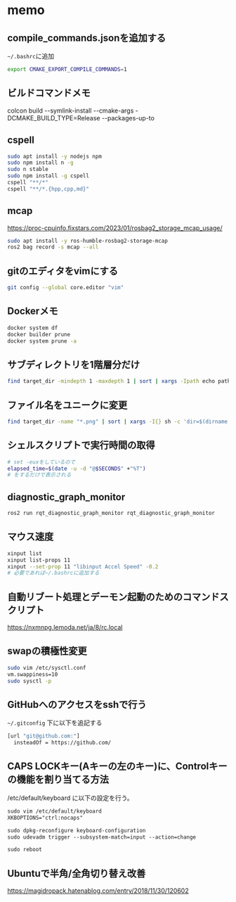 # memo

## compile_commands.jsonを追加する

`~/.bashrc`に追加

```bash
export CMAKE_EXPORT_COMPILE_COMMANDS=1
```

## ビルドコマンドメモ

colcon build --symlink-install --cmake-args -DCMAKE_BUILD_TYPE=Release --packages-up-to

## cspell

```bash
sudo apt install -y nodejs npm
sudo npm install n -g
sudo n stable
sudo npm install -g cspell
cspell "**/*"
cspell "**/*.{hpp,cpp,md}"
```

## mcap

<https://proc-cpuinfo.fixstars.com/2023/01/rosbag2_storage_mcap_usage/>

```bash
sudo apt install -y ros-humble-rosbag2-storage-mcap
ros2 bag record -s mcap --all
```

## gitのエディタをvimにする

```bash
git config --global core.editor "vim"
```

## Dockerメモ

```bash
docker system df
docker builder prune
docker system prune -a
```

## サブディレクトリを1階層分だけ

```bash
find target_dir -mindepth 1 -maxdepth 1 | sort | xargs -Ipath echo path
```

## ファイル名をユニークに変更

```bash
find target_dir -name "*.png" | sort | xargs -I{} sh -c 'dir=$(dirname "{}"); prefix=$(basename "$dir"); orig=$(basename "{}"); echo "${dir}/${prefix}_${orig}"'
```

## シェルスクリプトで実行時間の取得

```bash
# set -euxをしているので
elapsed_time=$(date -u -d "@$SECONDS" +"%T")
# をするだけで表示される
```

## diagnostic_graph_monitor

```bash
ros2 run rqt_diagnostic_graph_monitor rqt_diagnostic_graph_monitor
```

## マウス速度

```bash
xinput list
xinput list-props 11
xinput --set-prop 11 "libinput Accel Speed" -0.2
# 必要であれば~/.bashrcに追加する
```

## 自動リブート処理とデーモン起動のためのコマンドスクリプト

<https://nxmnpg.lemoda.net/ja/8/rc.local>

## swapの積極性変更

```bash
sudo vim /etc/sysctl.conf
vm.swappiness=10
sudo sysctl -p
```

## GitHubへのアクセスをsshで行う

`~/.gitconfig` 下に以下を追記する

```bash
[url "git@github.com:"]
  insteadOf = https://github.com/
```

## CAPS LOCKキー(Aキーの左のキー)に、Controlキーの機能を割り当てる方法

/etc/default/keyboard に以下の設定を行う。

```txt
sudo vim /etc/default/keyboard
XKBOPTIONS="ctrl:nocaps"

sudo dpkg-reconfigure keyboard-configuration
sudo udevadm trigger --subsystem-match=input --action=change

sudo reboot
```

## Ubuntuで半角/全角切り替え改善

<https://magidropack.hatenablog.com/entry/2018/11/30/120602>
